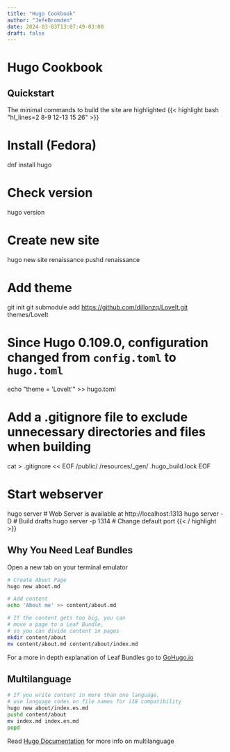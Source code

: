 ```yaml
---
title: "Hugo Cookbook"
author: "JefeBromden"
date: 2024-03-03T13:07:49-03:00
draft: false
---
```


# Hugo Cookbook
## Quickstart
The minimal commands to build the site are highlighted
{{< highlight bash "hl_lines=2 8-9 12-13 15 26" >}}
# Install (Fedora)
dnf install hugo

# Check version
hugo version

# Create new site
hugo new site renaissance
pushd renaissance

# Add theme
git init
git submodule add https://github.com/dillonzq/LoveIt.git themes/LoveIt
# Since Hugo 0.109.0, configuration changed from `config.toml` to `hugo.toml`
echo "theme = 'LoveIt'" >> hugo.toml

# Add a .gitignore file to exclude unnecessary directories and files when building 
cat > .gitignore << EOF
/public/
/resources/_gen/
.hugo_build.lock
EOF

# Start webserver
hugo server         # Web Server is available at http://localhost:1313
hugo server -D      # Build drafts
hugo server -p 1314 # Change default port
{{< / highlight >}}

## Why You Need Leaf Bundles
Open a new tab on your terminal emulator
```bash
# Create About Page
hugo new about.md

# Add content
echo 'About me' >> content/about.md

# If the content gets too big, you can
# move a page to a Leaf Bundle,
# so you can divide content in pages
mkdir content/about
mv content/about.md content/about/index.md
```
For a more in depth explanation of Leaf Bundles go to [GoHugo.io](https://gohugo.io/content-management/page-bundles/#leaf-bundles)

## Multilanguage
```bash
# If you write content in more than one language,
# use language codes on file names for i18 compatibility
hugo new about/index.es.md
pushd content/about
mv index.md index.en.md
popd
```
Read [Hugo Documentation](https://gohugo.io/content-management/multilingual/#configure-languages) for more info on multilanguage
